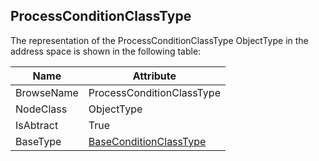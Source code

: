 <!-- objecttype -->
## ProcessConditionClassType
  
The representation of the ProcessConditionClassType ObjectType in the address space is shown in the following table:  

|Name|Attribute|
|---|---|
|BrowseName|ProcessConditionClassType|
|NodeClass|ObjectType|
|IsAbtract|True|
|BaseType|[BaseConditionClassType](../../../Part9/ObjectTypes/BaseConditionClassType/readme.md)|


